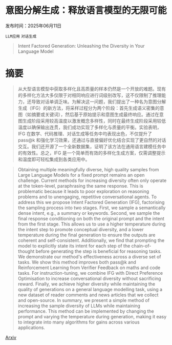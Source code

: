 # 意图分解生成：释放语言模型的无限可能

发布时间：2025年06月11日

`LLM应用` `对话生成`

> Intent Factored Generation: Unleashing the Diversity in Your Language Model

# 摘要

> 从大型语言模型中获取多样化且高质量的样本仍然是一个开放的难题。现有的多样化方法大多仅限于对相同响应进行词级别改写，这不仅限制了推理能力，还导致对话单调乏味。为解决这一问题，我们提出了一种名为意图分解生成（IFG）的新方法，将采样过程分为两个阶段：首先生成语义密集的意图（如摘要或关键词），然后基于原始提示和意图生成最终响应。通过在意图生成阶段采用较高温度以激发概念多样性，同时在最终生成阶段采用较低温度以确保输出连贯，我们成功实现了多样化与质量的平衡。实验表明，IFG 在数学、代码推理、对话生成等任务中均表现出色，不仅提升了 pass@k 和强化学习效果，还通过与直接偏好优化结合实现了更自然的对话交互。我们还开源了一个全新数据集，证明了该方法在通用语言建模任务中的有效性。总之，IFG 是一个简单而有效的多样化生成方案，仅需调整提示和温度即可轻松集成到各类应用中。

> Obtaining multiple meaningfully diverse, high quality samples from Large Language Models for a fixed prompt remains an open challenge. Current methods for increasing diversity often only operate at the token-level, paraphrasing the same response. This is problematic because it leads to poor exploration on reasoning problems and to unengaging, repetitive conversational agents. To address this we propose Intent Factored Generation (IFG), factorising the sampling process into two stages. First, we sample a semantically dense intent, e.g., a summary or keywords. Second, we sample the final response conditioning on both the original prompt and the intent from the first stage. This allows us to use a higher temperature during the intent step to promote conceptual diversity, and a lower temperature during the final generation to ensure the outputs are coherent and self-consistent. Additionally, we find that prompting the model to explicitly state its intent for each step of the chain-of-thought before generating the step is beneficial for reasoning tasks. We demonstrate our method's effectiveness across a diverse set of tasks. We show this method improves both pass@k and Reinforcement Learning from Verifier Feedback on maths and code tasks. For instruction-tuning, we combine IFG with Direct Preference Optimisation to increase conversational diversity without sacrificing reward. Finally, we achieve higher diversity while maintaining the quality of generations on a general language modelling task, using a new dataset of reader comments and news articles that we collect and open-source. In summary, we present a simple method of increasing the sample diversity of LLMs while maintaining performance. This method can be implemented by changing the prompt and varying the temperature during generation, making it easy to integrate into many algorithms for gains across various applications.

[Arxiv](https://arxiv.org/abs/2506.09659)